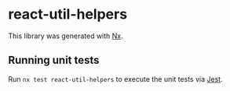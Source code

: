 # react-util-helpers

This library was generated with [Nx](https://nx.dev).

## Running unit tests

Run `nx test react-util-helpers` to execute the unit tests via [Jest](https://jestjs.io).
